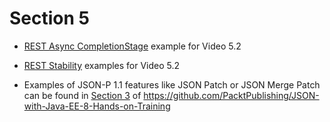 # Section 5

- [REST Async CompletionStage](async-pipeline) example for Video 5.2
- [REST Stability](stability) examples for Video 5.2

- Examples of JSON-P 1.1 features like JSON Patch or JSON Merge Patch can be found in [Section 3](https://github.com/PacktPublishing/JSON-with-Java-EE-8-Hands-on-Training/tree/master/Section3) of https://github.com/PacktPublishing/JSON-with-Java-EE-8-Hands-on-Training

